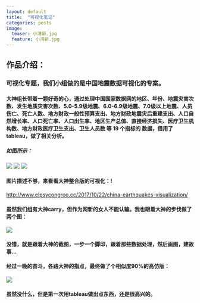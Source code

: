 ```yaml
---
layout: default
title:  "可视化笔记"
categories: posts
image:
  teaser: 小清新.jpg
  feature: 小清新.jpg
---
```














































## 作品介绍：
### 可视化专题，我们小组做的是中国地震数据可视化的专案。
####    大神组长带着一颗好奇的心，通过处理中国国家数据网的地区、年份、地震灾害次数、发生地质灾害次数、5.0-5.9级地震、6.0-6.9级地震、7.0级以上地震、人员伤亡、死亡人数、地方财政一般性预算支出、地方财政地震灾后重建支出、人口自然增长率、人口死亡率、人口出生率、地区生产总值、直接经济损失、医疗卫生机构数、地方财政医疗卫生支出、卫生人员数 等 19 个指标的 数据，借用了tableau，做了相关分析。



##### 如图所示：
   <img border="0" src="/images/China__2012-2017_Earthquakes_Visualization.gif" >

<img border="0" src="/images/大神作品1.jpg" >
<img border="0" src="/images/大神作品2.jpg" >



####  图片描述不够，来看看大神整合版的可视化：!
http://www.elpsycongroo.cc/2017/10/22/china-earthquakes-visualization/


#### 虽然我们组有大神carry，但作为网新的女人不能认输。我也跟着大神的步伐做了两个图：
<img border="0" src="/images/模仿.jpg" >


#### 没错，就是跟着大神的截图，一步一个脚印，跟着那些数据处理，然后画图，建故事...
#### 经过一晚的奋斗，各路大神的指点，最终做了个相似度90%的高仿版：


<img border="0" src="/images/我的作品.jpg" >


#### 虽然没什么，但是第一次用tableau做出点东西，还是很高兴的。
